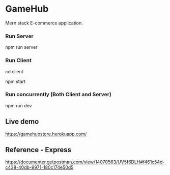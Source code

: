 
# GameHub

Mern stack E-commerce application.

### Run Server

npm run server 

### Run Client

cd client

npm start

### Run concurrently (Both Client and Server)

npm run dev

## Live demo 

https://gamehubstore.herokuapp.com/

## Reference - Express

https://documenter.getpostman.com/view/14070563/UV5f6DLH#f461c54d-c438-40db-9971-180c174e50d5




